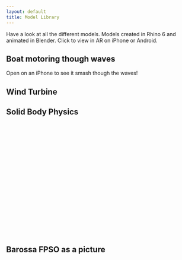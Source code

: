 ```yaml
---
layout: default
title: Model Library 
---
```


Have a look at all the different models.
Models created in Rhino 6 and animated in Blender. 
Click to view in AR on iPhone or Android.
## Boat motoring though waves
Open on an iPhone to see it smash though the waves! 
<model-viewer width="auto"
    src="/models/boatWave.glb"
    ios-src="/models/boatWave.usdz"
    style="width: 80%; height: 300px;"
    ar camera-controls background-color="#2CCC">
</model-viewer>
## Wind Turbine
<model-viewer
    src="/models/wind.glb"
    ios-src="/models/windturbine.reality"
    style="width: 80%; height: 300px;"
    ar autoplay camera-controls background-color="#2CCC">
</model-viewer>
## Solid Body Physics
<model-viewer width="80%"
    src="/models/chain.glb"
    ios-src="/models/chain.usdz"
    style="width: 80%; height: 300px; display: flex; justify-content: center;"
    ar autoplay camera-controls background-color="#2CCC">
</model-viewer>
## Barossa FPSO as a picture 
<model-viewer width="80%"
    src="/models/pictureBarossa.glb"
    ios-src="/models/BarossaPicture.usdz"
    style="width: 80%; height: 300px; display: flex; justify-content: center;"
    ar camera-controls background-color="#2CCC">
</model-viewer>
